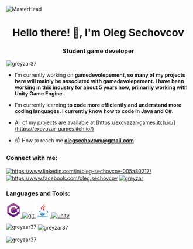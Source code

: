 
![MasterHead](https://user-images.githubusercontent.com/74038190/241765440-80728820-e06b-4f96-9c9e-9df46f0cc0a5.gif)


<h1 align="center">Hello there! 👋, I'm Oleg Sechovcov</h1>
<h3 align="center">Student game developer</h3>

<p align="left"> <img src="https://komarev.com/ghpvc/?username=greyzar37&label=Profile%20views&color=0e75b6&style=flat" alt="greyzar37" /> </p>


- I’m currently working on **gamedevolepement, so many of my projects here will mainly be associated with gamedevolepement. I have been working in this industry for about 5 years now, primarily working with Unity Game Engine.**

- I’m currently learning **to code more efficiently and understand more coding languages. I currently know how to code in Java and C#.**

- All of my projects are available at [https://excvazar-games.itch.io/](https://excvazar-games.itch.io/)

- 📫 How to reach me **olegsechovcov@gmail.com**

<h3 align="left">Connect with me:</h3>
<p align="left">
<a href="https://linkedin.com/in/https://www.linkedin.com/in/oleg-sechovcov-005a80217/" target="blank"><img align="center" src="https://raw.githubusercontent.com/rahuldkjain/github-profile-readme-generator/master/src/images/icons/Social/linked-in-alt.svg" alt="https://www.linkedin.com/in/oleg-sechovcov-005a80217/" height="30" width="40" /></a>
<a href="https://fb.com/https://www.facebook.com/oleg.sechovcov" target="blank"><img align="center" src="https://raw.githubusercontent.com/rahuldkjain/github-profile-readme-generator/master/src/images/icons/Social/facebook.svg" alt="https://www.facebook.com/oleg.sechovcov" height="30" width="40" /></a>
<a href="https://discord.gg/greyzar" target="blank"><img align="center" src="https://raw.githubusercontent.com/rahuldkjain/github-profile-readme-generator/master/src/images/icons/Social/discord.svg" alt="greyzar" height="30" width="40" /></a>
</p>

<h3 align="left">Languages and Tools:</h3>
<p align="left"> <a href="https://www.w3schools.com/cs/" target="_blank" rel="noreferrer"> <img src="https://raw.githubusercontent.com/devicons/devicon/master/icons/csharp/csharp-original.svg" alt="csharp" width="40" height="40"/> </a> <a href="https://git-scm.com/" target="_blank" rel="noreferrer"> <img src="https://www.vectorlogo.zone/logos/git-scm/git-scm-icon.svg" alt="git" width="40" height="40"/> </a> <a href="https://www.java.com" target="_blank" rel="noreferrer"> <img src="https://raw.githubusercontent.com/devicons/devicon/master/icons/java/java-original.svg" alt="java" width="40" height="40"/> </a> <a href="https://unity.com/" target="_blank" rel="noreferrer"> <img src="https://www.vectorlogo.zone/logos/unity3d/unity3d-icon.svg" alt="unity" width="40" height="40"/> </a> </p>

<p><img align="left" src="https://github-readme-stats.vercel.app/api/top-langs?username=greyzar37&show_icons=true&locale=en&layout=compact" alt="greyzar37" /></p>

<p>&nbsp;<img align="center" src="https://github-readme-stats.vercel.app/api?username=greyzar37&show_icons=true&locale=en" alt="greyzar37" /></p>

<p><img align="center" src="https://github-readme-streak-stats.herokuapp.com/?user=greyzar37&" alt="greyzar37" /></p>
